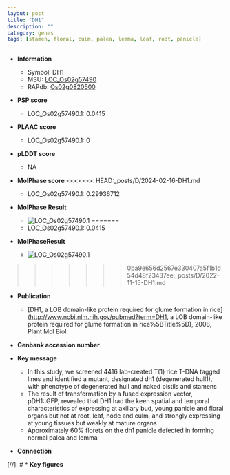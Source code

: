 ```yaml
---
layout: post
title: "DH1"
description: ""
category: genes
tags: [stamen, floral, culm, palea, lemma, leaf, root, panicle]
---
```


* **Information**  
    + Symbol: DH1  
    + MSU: [LOC_Os02g57490](http://rice.plantbiology.msu.edu/cgi-bin/ORF_infopage.cgi?orf=LOC_Os02g57490)  
    + RAPdb: [Os02g0820500](http://rapdb.dna.affrc.go.jp/viewer/gbrowse_details/irgsp1?name=Os02g0820500)  

* **PSP score**  
    + LOC_Os02g57490.1: 0.0415 

* **PLAAC score**  
    + LOC_Os02g57490.1: 0 

* **pLDDT score**
    + NA


* **MolPhase score**
<<<<<<< HEAD:_posts/D/2024-02-16-DH1.md
    + LOC_Os02g57490.1: 0.29936712

* **MolPhase Result**
    + ![LOC_Os02g57490.1](https://304243504.github.io/Pictures/LOC_Os02g/LOC_Os02g57490.1.png)
=======
    + LOC_Os02g57490.1: 0.0415

* **MolPhaseResult**
    + ![LOC_Os02g57490.1](https://ricepsp.github.io/pictures/LOC_Os02g/LOC_Os02g57490.1.png)
>>>>>>> 0ba9e656d2567e330407a5f1b1d54d48f23437ee:_posts/D/2022-11-15-DH1.md

* **Publication**  
    + [DH1, a LOB domain-like protein required for glume formation in rice](http://www.ncbi.nlm.nih.gov/pubmed?term=DH1, a LOB domain-like protein required for glume formation in rice%5BTitle%5D), 2008, Plant Mol Biol.

* **Genbank accession number**  

* **Key message**  
    + In this study, we screened 4416 lab-created T(1) rice T-DNA tagged lines and identified a mutant, designated dh1 (degenerated hull1), with phenotype of degenerated hull and naked pistils and stamens
    + The result of transformation by a fused expression vector, pDH1::GFP, revealed that DH1 had the keen spatial and temporal characteristics of expressing at axillary bud, young panicle and floral organs but not at root, leaf, node and culm, and strongly expressing at young tissues but weakly at mature organs
    + Approximately 60% florets on the dh1 panicle defected in forming normal palea and lemma

* **Connection**  

[//]: # * **Key figures**  


